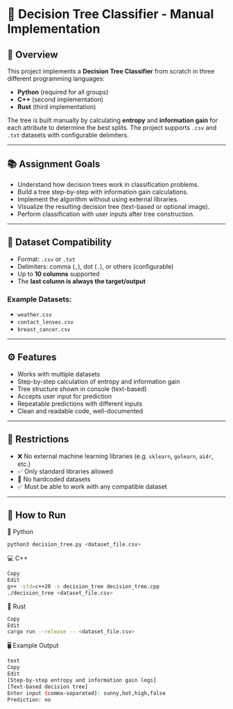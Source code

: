 # 🧠 Decision Tree Classifier - Manual Implementation

## 📌 Overview

This project implements a **Decision Tree Classifier** from scratch in three different programming languages:
- **Python** (required for all groups)
- **C++** (second implementation)
- **Rust** (third implementation)

The tree is built manually by calculating **entropy** and **information gain** for each attribute to determine the best splits. The project supports `.csv` and `.txt` datasets with configurable delimiters.

---

## 📚 Assignment Goals

- Understand how decision trees work in classification problems.
- Build a tree step-by-step with information gain calculations.
- Implement the algorithm without using external libraries.
- Visualize the resulting decision tree (text-based or optional image).
- Perform classification with user inputs after tree construction.

---

## 📁 Dataset Compatibility

- Format: `.csv` or `.txt`
- Delimiters: comma (`,`), dot (`.`), or others (configurable)
- Up to **10 columns** supported
- The **last column is always the target/output**

### Example Datasets:
- `weather.csv`
- `contact_lenses.csv`
- `breast_cancer.csv`

---

## ⚙️ Features

- Works with multiple datasets
- Step-by-step calculation of entropy and information gain
- Tree structure shown in console (text-based)
- Accepts user input for prediction
- Repeatable predictions with different inputs
- Clean and readable code, well-documented

---

## 🚫 Restrictions

- ❌ No external machine learning libraries (e.g. `sklearn`, `golearn`, `ai4r`, etc.)
- ✅ Only standard libraries allowed
- 🚫 No hardcoded datasets
- ✅ Must be able to work with any compatible dataset

---

## 🚀 How to Run

🐍 Python
```bash
python3 decision_tree.py <dataset_file.csv>
```
💻 C++
```bash
Copy
Edit
g++ -std=c++20 -o decision_tree decision_tree.cpp
./decision_tree <dataset_file.csv>
```
🦀 Rust
```bash
Copy
Edit
cargo run --release -- <dataset_file.csv>
```
🖥️ Example Output
```bash
text
Copy
Edit
[Step-by-step entropy and information gain logs]
[Text-based decision tree]
Enter input (comma-separated): sunny,hot,high,false
Prediction: no
```

